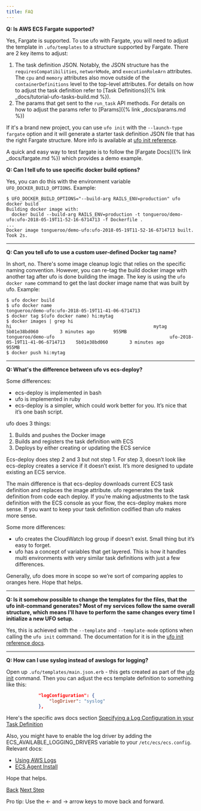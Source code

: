 ```yaml
---
title: FAQ
---
```


**Q: Is AWS ECS Fargate supported?**

Yes, Fargate is supported.  To use ufo with Fargate, you will need to adjust the template in `.ufo/templates` to a structure supported by Fargate.  There are 2 key items to adjust:

1. The task definition JSON. Notably, the JSON structure has the `requiresCompatibilities`, `networkMode`, and `executionRoleArn` attributes. The `cpu` and `memory` attributes also move outside of the `containerDefinitions` level to the top-level attributes. For details on how to adjust the task definition refer to [Task Definitions]({% link _docs/tutorial-ufo-tasks-build.md %}).
2. The params that get sent to the `run_task` API methods. For details on how to adjust the params refer to [Params]({% link _docs/params.md %})

If it's a brand new project, you can use `ufo init` with the `--launch-type fargate` option and it will generate a starter task definition JSON file that has the right Fargate structure. More info is available at [ufo init reference](/reference/ufo-init/#fargate-support).

A quick and easy way to test fargate is to follow the [Fargate Docs]({% link _docs/fargate.md %}) which provides a demo example.

**Q: Can I tell ufo to use specific docker build options?**

Yes, you can do this with the environment variable `UFO_DOCKER_BUILD_OPTIONS`.  Example:

```
$ UFO_DOCKER_BUILD_OPTIONS="--build-arg RAILS_ENV=production" ufo docker build
Building docker image with:
  docker build --build-arg RAILS_ENV=production -t tongueroo/demo-ufo:ufo-2018-05-19T11-52-16-6714713 -f Dockerfile .
...
Docker image tongueroo/demo-ufo:ufo-2018-05-19T11-52-16-6714713 built.  Took 2s.
```

---

**Q: Can you tell ufo to use a custom user-defined Docker tag name?**

In short, no. There's some image cleanup logic that relies on the specific naming convention.  However, you can re-tag the build docker image with another tag after ufo is done building the image.  The key is using the `ufo docker name` command to get the last docker image name that was built by ufo. Example:

```
$ ufo docker build
$ ufo docker name
tongueroo/demo-ufo:ufo-2018-05-19T11-41-06-6714713
$ docker tag $(ufo docker name) hi:mytag
$ docker images | grep hi
hi                                                     mytag                              5b01e38bd060        3 minutes ago       955MB
tongueroo/demo-ufo                                           ufo-2018-05-19T11-41-06-6714713    5b01e38bd060        3 minutes ago       955MB
$ docker push hi:mytag
```

---

**Q: What's the difference between ufo vs ecs-deploy?**

Some differences:

* ecs-deploy is implemented in bash
* ufo is implemented in ruby
* ecs-deploy is a simpler, which could work better for you. It’s nice that it’s one bash script.

ufo does 3 things:

1. Builds and pushes the Docker image
2. Builds and registers the task definition with ECS
3. Deploys by either creating or updating the ECS service

Ecs-deploy does step 2 and 3 but not step 1. For step 3, doesn’t look like ecs-deploy creates a service if it doesn’t exist. It’s more designed to update existing an ECS service.

The main difference is that ecs-deploy downloads current ECS task definition and replaces the image attribute. ufo regenerates the task definition from code each deploy. If you’re making adjustments to the task definition with the ECS console as your flow, the ecs-deploy makes more sense. If you want to keep your task definition codified than ufo makes more sense.

Some more differences:

* ufo creates the CloudWatch log group if doesn’t exist. Small thing but it’s easy to forget.
* ufo has a concept of variables that get layered. This is how it handles multi environments with very similar task definitions with just a few differences.

Generally, ufo does more in scope so we’re sort of comparing apples to oranges here.  Hope that helps.

---

**Q: Is it somehow possible to change the templates for the files, that the ufo init-command generates? Most of my services follow the same overall structure, which means I'll have to perform the same changes every time I initialize a new UFO setup.**

Yes, this is achieved with the `--template` and `--template-mode` options when calling the `ufo init` command. The documentation for it is in the [ufo init reference docs](http://ufoships.com/reference/ufo-init/).

---

**Q: How can I use syslog instead of awslogs for logging?**

Open up `.ufo/templates/main.json.erb` - this gets created as part of the [ufo init](http://ufoships.com/reference/ufo-init/) command.  Then you can adjust the ecs template definition to something like this:

```json
            "logConfiguration": {
                "logDriver": "syslog"
            },
```

Here's the specific aws docs section [Specifying a Log Configuration in your Task Definition](https://docs.aws.amazon.com/AmazonECS/latest/developerguide/using_awslogs.html#specify-log-config)

Also, you might have to enable the log driver by adding the ECS_AVAILABLE_LOGGING_DRIVERS variable to your `/etc/ecs/ecs.config`. Relevant docs:

* [Using AWS Logs](https://docs.aws.amazon.com/AmazonECS/latest/developerguide/using_awslogs.html#enable_awslogs)
* [ECS Agent Install](https://docs.aws.amazon.com/AmazonECS/latest/developerguide/ecs-agent-install.html)

Hope that helps.

<a id="prev" class="btn btn-basic" href="{% link _docs/redirection-support.md %}">Back</a>
<a id="next" class="btn btn-primary" href="{% link _docs/why-cloudformation.md %}">Next Step</a>
<p class="keyboard-tip">Pro tip: Use the <- and -> arrow keys to move back and forward.</p>
